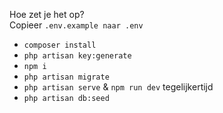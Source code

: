 Hoe zet je het op?<br>
Copieer ``.env.example naar .env``
- ``composer install``
- ``php artisan key:generate``
- ``npm i``
- ``php artisan migrate``
- ``php artisan serve`` & ``npm run dev`` tegelijkertijd
- ``php artisan db:seed``